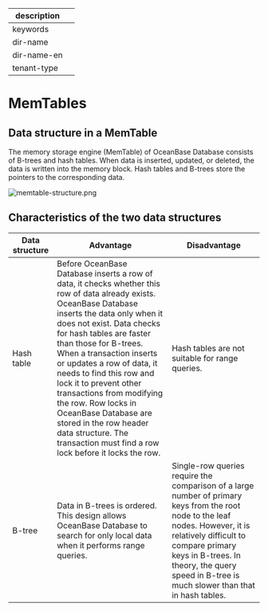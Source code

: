 |description||
|---|---|
|keywords||
|dir-name||
|dir-name-en||
|tenant-type||

# MemTables

## Data structure in a MemTable

The memory storage engine (MemTable) of OceanBase Database consists of B-trees and hash tables. When data is inserted, updated, or deleted, the data is written into the memory block. Hash tables and B-trees store the pointers to the corresponding data.

![memtable-structure.png](https://obbusiness-private.oss-cn-shanghai.aliyuncs.com/doc/img/observer-enterprise/V4.2.1/700.reference/100.oceanbase-database-concepts/900.storage-architecture/200.data-storage/memtable-structure.png)

## Characteristics of the two data structures

| Data structure | Advantage | Disadvantage |
|-----------|----------------|------------|
| Hash table | Before OceanBase Database inserts a row of data, it checks whether this row of data already exists. OceanBase Database inserts the data only when it does not exist. Data checks for hash tables are faster than those for B-trees. When a transaction inserts or updates a row of data, it needs to find this row and lock it to prevent other transactions from modifying the row. Row locks in OceanBase Database are stored in the row header data structure. The transaction must find a row lock before it locks the row.  | Hash tables are not suitable for range queries.  |
| B-tree | Data in B-trees is ordered. This design allows OceanBase Database to search for only local data when it performs range queries.  | Single-row queries require the comparison of a large number of primary keys from the root node to the leaf nodes. However, it is relatively difficult to compare primary keys in B-trees. In theory, the query speed in B-tree is much slower than that in hash tables.  |
